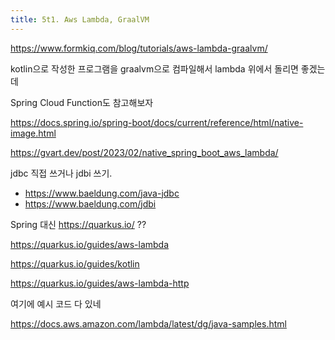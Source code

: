 ```yaml
---
title: 5t1. Aws Lambda, GraalVM
---
```

https://www.formkiq.com/blog/tutorials/aws-lambda-graalvm/

kotlin으로 작성한 프로그램을 graalvm으로 컴파일해서 lambda 위에서 돌리면 좋겠는데

Spring Cloud Function도 참고해보자


https://docs.spring.io/spring-boot/docs/current/reference/html/native-image.html

https://gvart.dev/post/2023/02/native_spring_boot_aws_lambda/

jdbc 직접 쓰거나 jdbi 쓰기.
- https://www.baeldung.com/java-jdbc
- https://www.baeldung.com/jdbi


Spring 대신 https://quarkus.io/ ??

https://quarkus.io/guides/aws-lambda

https://quarkus.io/guides/kotlin

https://quarkus.io/guides/aws-lambda-http


여기에 예시 코드 다 있네

https://docs.aws.amazon.com/lambda/latest/dg/java-samples.html

